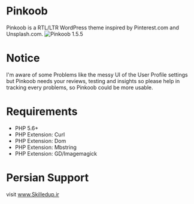 # Pinkoob
Pinkoob is a RTL/LTR WordPress theme inspired by Pinterest.com and Unsplash.com.
![Pinkoob 1.5.5](https://www.skilledup.ir/wp-content/uploads/2018/10/Screenshot_2019-03-03-%D9%BE%DB%8C%D9%86%DA%A9%D9%88%D8%A8-%D8%A7%D8%B4%D8%AA%D8%B1%D8%A7%DA%A9-%D8%A2%D8%B2%D8%A7%D8%AF-%D8%AA%D8%B5%D8%A7%D9%88%DB%8C%D8%B1.jpg?raw=true)

# Notice
I'm aware of some Problems like the messy UI of the User Profile settings but Pinkoob needs your reviews, testing and insights so please help in tracking every problems, so Pinkoob could be more usable.
# Requirements
- PHP 5.6+
- PHP Extension: Curl
- PHP Extension: Dom
- PHP Extension: Mbstring
- PHP Extension: GD/Imagemagick

# Persian Support
visit www.Skilledup.ir
